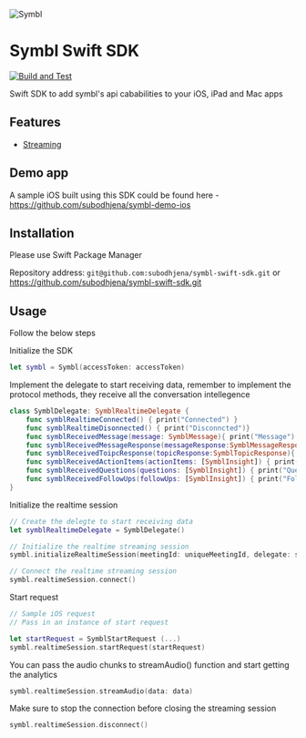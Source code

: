 ![Symbl](https://avatars.githubusercontent.com/u/61848556)

# Symbl Swift SDK

[![Build and Test](https://github.com/subodhjena/symbl-swift-sdk/actions/workflows/build-and-test.yml/badge.svg)](https://github.com/subodhjena/symbl-swift-sdk/actions/workflows/build-and-test.yml)

Swift SDK to add symbl's api cababilities to your iOS, iPad and Mac apps

## Features

- [Streaming](https://docs.symbl.ai/docs/streamingapi/introduction)

## Demo app

A sample iOS built using this SDK could be found here - https://github.com/subodhjena/symbl-demo-ios

## Installation

Please use Swift Package Manager

Repository address: `git@github.com:subodhjena/symbl-swift-sdk.git` or <https://github.com/subodhjena/symbl-swift-sdk.git>

## Usage

Follow the below steps

Initialize the SDK

```swift
let symbl = Symbl(accessToken: accessToken)
```

Implement the delegate to start receiving data, remember to implement the protocol methods, they receive all the conversation intellegence

```swift
class SymblDelegate: SymblRealtimeDelegate {
    func symblRealtimeConnected() { print("Connected") }
    func symblRealtimeDisonnected() { print("Disconncted")}
    func symblReceivedMessage(message: SymblMessage){ print("Message") }
    func symblReceivedMessageResponse(messageResponse:SymblMessageResponse) { print("MessageResponse") }
    func symblReceivedToipcResponse(topicResponse:SymblTopicResponse){ print("TopicResponse") }
    func symblReceivedActionItems(actionItems: [SymblInsight]) { print("Action Items") }
    func symblReceivedQuestions(questions: [SymblInsight]) { print("Questions") }
    func symblReceivedFollowUps(followUps: [SymblInsight]) { print("Follow ups") }
}
```

Initialize the realtime session

```swift
// Create the delegte to start receiving data
let symblRealtimeDelegate = SymblDelegate()

// Initialize the realtime streaming session
symbl.initializeRealtimeSession(meetingId: uniqueMeetingId, delegate: symblRealtimeDelegate)

// Connect the realtime streaming session
symbl.realtimeSession.connect()
```

Start request

```swift
// Sample iOS request
// Pass in an instance of start request

let startRequest = SymblStartRequest (...)
symbl.realtimeSession.startRequest(startRequest)
```

You can pass the audio chunks to streamAudio() function and start getting the analytics

```swift
symbl.realtimeSession.streamAudio(data: data)
```

Make sure to stop the connection before closing the streaming session

```swift
symbl.realtimeSession.disconnect()
```
